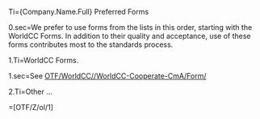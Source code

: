 Ti={Company.Name.Full} Preferred Forms

0.sec=We prefer to use forms from the lists in this order, starting with the WorldCC Forms.  In addition to their quality and acceptance, use of these forms contributes most to the standards process.  

1.Ti=WorldCC Forms.

1.sec=See <a href="index.php?action=list&file=OTF/WorldCC//WorldCC-Cooperate-CmA/Demo/">OTF/WorldCC//WorldCC-Cooperate-CmA/Form/</a> 

2.Ti=Other ...

=[OTF/Z/ol/1]